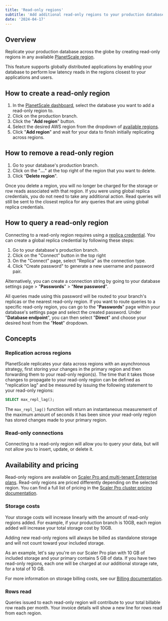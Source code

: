 ```yaml
---
title: 'Read-only regions'
subtitle: 'Add additional read-only regions to your production database.'
date: '2024-04-17'
---
```


## Overview

Replicate your production database across the globe by creating read-only regions in any available [PlanetScale region](/docs/concepts/regions).

This feature supports globally distributed applications by enabling your database to perform low latency reads in the regions closest to your applications and users.

## How to create a read-only region

1. In the [PlanetScale dashboard](https://app.planetscale.com), select the database you want to add a read-only region to.
2. Click on the production branch.
3. Click the "**Add region**" button.
4. Select the desired AWS region from the dropdown of [available regions](/docs/concepts/regions).
5. Click "**Add region**" and wait for your data to finish initially replicating across regions.

## How to remove a read-only region

1. Go to your database's production branch.
2. Click on the "**...**" at the top right of the region that you want to delete.
3. Click "**Delete region**".

Once you delete a region, you will no longer be charged for the storage or row reads associated with that region. If you were using global replica credentials, you do not need to take any additional action. Read queries will still be sent to the closest replica for any queries that are using global replica credentials.

## How to query a read-only region

Connecting to a read-only region requires using a [replica credential](/docs/concepts/replicas). You can create a global replica credential by following these steps:

1. Go to your database's production branch.
2. Click on the "Connect" button in the top right
3. On the "Connect" page, select "Replica" as the connection type.
4. Click "Create password" to generate a new username and password pair.

Alternatively, you can create a connection string by going to your database settings page > "**Passwords**" > "**New password**".

All queries made using this password will be routed to your branch's replicas or the nearest read-only region. If you want to route queries to a specific read-only region, you can go to the "**Passwords**" page within your database's settings page and select the created password. Under "**Database endpoint**", you can then select "**Direct**" and choose your desired host from the "**Host**" dropdown.

## Concepts

### Replication across regions

PlanetScale replicates your data across regions with an asynchronous strategy, first storing your changes in the primary region and then forwarding them to your read-only region(s). The time that it takes those changes to propagate to your read-only region can be defined as "replication lag" and be measured by issuing the following statement to your read-only regions:

```sql
SELECT max_repl_lag();
```

The `max_repl_lag()` function will return an instantaneous measurement of the maximum amount of seconds it has been since your read-only region has stored changes made to your primary region.

### Read-only connections

Connecting to a read-only region will allow you to query your data, but will not allow you to insert, update, or delete it.

## Availability and pricing

Read-only regions are available on [Scaler Pro and multi-tenant Enterprise plans](/docs/concepts/planetscale-plans). Read-only regions are priced differently depending on the selected region. You can find a full list of pricing in the [Scaler Pro cluster pricing documentation](/docs/concepts/scaler-pro-cluster-pricing).

### Storage costs

Your storage costs will increase linearly with the amount of read-only regions added. For example, if your production branch is 10GB, each region added will increase your total storage cost by 10GB.

Adding new read-only regions will always be billed as standalone storage and will not count toward your included storage.

As an example, let's say you're on our Scaler Pro plan with 10 GB of included storage and your primary contains 5 GB of data. If you have two read-only regions, each one will be charged at our additional storage rate, for a total of 10 GB.

For more information on storage billing costs, see our [Billing documentation](/docs/concepts/billing#planetscale-plans).

### Rows read

Queries issued to each read-only region will contribute to your total billable row reads per month. Your invoice details will show a new line for rows read from each region.
